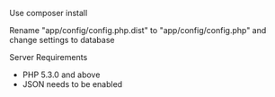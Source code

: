 Use composer install

Rename "app/config/config.php.dist" to "app/config/config.php" and change settings to database

Server Requirements
- PHP 5.3.0 and above
- JSON needs to be enabled